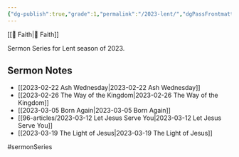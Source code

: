 ```yaml
---
{"dg-publish":true,"grade":1,"permalink":"/2023-lent/","dgPassFrontmatter":true}
---
```



[[📘 Faith\|📘 Faith]]

Sermon Series for Lent season of 2023.

## Sermon Notes

* [[2023-02-22 Ash Wednesday\|2023-02-22 Ash Wednesday]]
* [[2023-02-26 The Way of the Kingdom\|2023-02-26 The Way of the Kingdom]]
* [[2023-03-05 Born Again\|2023-03-05 Born Again]]
* [[96-articles/2023-03-12 Let Jesus Serve You\|2023-03-12 Let Jesus Serve You]]
* [[2023-03-19 The Light of Jesus\|2023-03-19 The Light of Jesus]]

#sermonSeries